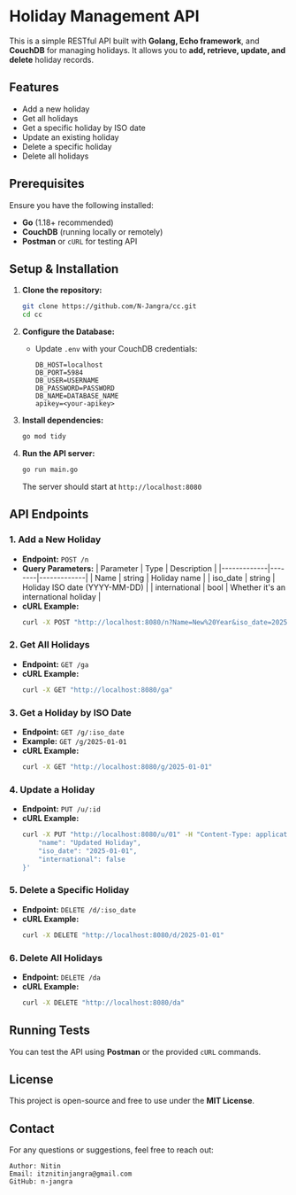 # Holiday Management API

This is a simple RESTful API built with **Golang, Echo framework**, and **CouchDB** for managing holidays. It allows you to **add, retrieve, update, and delete** holiday records.

## Features
- Add a new holiday
- Get all holidays
- Get a specific holiday by ISO date
- Update an existing holiday
- Delete a specific holiday
- Delete all holidays

## Prerequisites

Ensure you have the following installed:
- **Go** (1.18+ recommended)
- **CouchDB** (running locally or remotely)
- **Postman** or `cURL` for testing API

## Setup & Installation

1. **Clone the repository:**
   ```sh
   git clone https://github.com/N-Jangra/cc.git
   cd cc
   ```

2. **Configure the Database:**
   - Update `.env` with your CouchDB credentials:
     ```env
     DB_HOST=localhost
     DB_PORT=5984
     DB_USER=USERNAME
     DB_PASSWORD=PASSWORD
     DB_NAME=DATABASE_NAME
     apikey=<your-apikey>
     ```

3. **Install dependencies:**
   ```sh
   go mod tidy
   ```

4. **Run the API server:**
   ```sh
   go run main.go
   ```
   The server should start at `http://localhost:8080`

## API Endpoints

### **1. Add a New Holiday**
- **Endpoint:** `POST /n`
- **Query Parameters:**
  | Parameter    | Type   | Description |
  |-------------|--------|-------------|
  | Name        | string | Holiday name |
  | iso_date    | string | Holiday ISO date (YYYY-MM-DD) |
  | international | bool | Whether it's an international holiday |
- **cURL Example:**
  ```sh
  curl -X POST "http://localhost:8080/n?Name=New%20Year&iso_date=2025-01-01&international=true"
  ```

### **2. Get All Holidays**
- **Endpoint:** `GET /ga`
- **cURL Example:**
  ```sh
  curl -X GET "http://localhost:8080/ga"
  ```

### **3. Get a Holiday by ISO Date**
- **Endpoint:** `GET /g/:iso_date`
- **Example:** `GET /g/2025-01-01`
- **cURL Example:**
  ```sh
  curl -X GET "http://localhost:8080/g/2025-01-01"
  ```

### **4. Update a Holiday**
- **Endpoint:** `PUT /u/:id`
- **cURL Example:**
  ```sh
  curl -X PUT "http://localhost:8080/u/01" -H "Content-Type: application/json" -d '{
      "name": "Updated Holiday",
      "iso_date": "2025-01-01",
      "international": false
  }'
  ```

### **5. Delete a Specific Holiday**
- **Endpoint:** `DELETE /d/:iso_date`
- **cURL Example:**
  ```sh
  curl -X DELETE "http://localhost:8080/d/2025-01-01"
  ```

### **6. Delete All Holidays**
- **Endpoint:** `DELETE /da`
- **cURL Example:**
  ```sh
  curl -X DELETE "http://localhost:8080/da"
  ```

## Running Tests
You can test the API using **Postman** or the provided `cURL` commands.

## License
This project is open-source and free to use under the **MIT License**.

## Contact 

For any questions or suggestions, feel free to reach out:

    Author: Nitin
    Email: itznitinjangra@gmail.com
    GitHub: n-jangra


